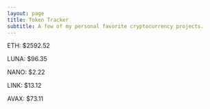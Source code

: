 ```yaml
---
layout: page
title: Token Tracker
subtitle: A few of my personal favorite cryptocurrency projects.
---
```


<!--BEGINCRYPTOINPUT-->
ETH: $2592.52

LUNA: $96.35

NANO: $2.22

LINK: $13.12

AVAX: $73.11

<!--ENDCRYPTOINPUT-->

